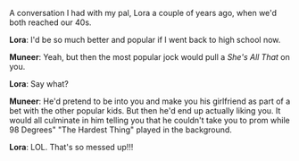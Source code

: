 A conversation I had with my pal, Lora a couple of years ago, when we'd both reached our 40s.

**Lora**: I'd be so much better and popular if I went back to high school now.

**Muneer**: Yeah, but then the most popular jock would pull a *She's All That* on you.

**Lora**: Say what?

**Muneer**: He'd pretend to be into you and make you his girlfriend as part of a bet with the other popular kids. But then he'd end up actually liking you. It would all culminate in him telling you that he couldn't take you to prom while 98 Degrees" "The Hardest Thing" played in the background.

**Lora**: LOL. That's so messed up!!!